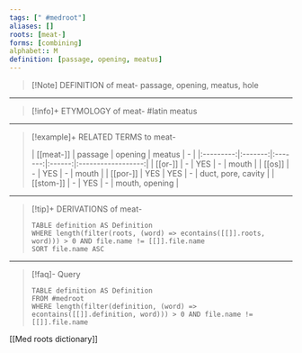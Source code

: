 ```yaml
---
tags: [" #medroot"]
aliases: []
roots: [meat-]
forms: [combining]
alphabet:: M
definition: [passage, opening, meatus]
---
```

>[!Note] DEFINITION of meat-
>passage, opening, meatus, hole
_____
>[!info]+ ETYMOLOGY of meat-
>#latin meatus
_____
>[!example]+ RELATED TERMS to meat-
>
>| [[meat-]] | passage | opening | meatus |         -          |
|:---------:|:-------:|:-------:|:------:|:------------------:|
|  [[or-]]  |    -    |   YES   |   -    |       mouth        |
|  [[os]]   |    -    |   YES   |   -    |       mouth        |
| [[por-]]  |   YES   |   YES   |   -    | duct, pore, cavity |
| [[stom-]] |    -    |   YES   |   -    | mouth, opening                   |
_____
>[!tip]+ DERIVATIONS of meat-
>```dataview
>TABLE definition AS Definition 
>WHERE length(filter(roots, (word) => econtains([[]].roots, word))) > 0 AND file.name != [[]].file.name
>SORT file.name ASC
>```
---
>[!faq]- Query
>```dataview
>TABLE definition AS Definition
>FROM #medroot
>WHERE length(filter(definition, (word) => econtains([[]].definition, word))) > 0 AND file.name != [[]].file.name
>```

[[Med roots dictionary]]